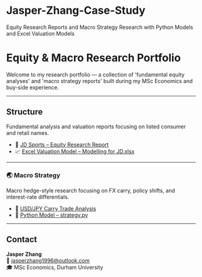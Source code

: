 # Jasper-Zhang-Case-Study
Equity Research Reports and Macro Strategy Research with Python Models and Excel Valuation Models

#  Equity & Macro Research Portfolio

Welcome to my research portfolio — a collection of 'fundamental equity analyses' and 'macro strategy reports' built during my MSc Economics and buy-side experience.

--------------------------------------------------------------------------------------------------------------------------------------------------------------------

##  Structure

Fundamental analysis and valuation reports focusing on listed consumer and retail names.  
- 🧾 [JD Sports – Equity Research Report](Jasper_JD_Sports_Equity_Research.pdf)  
- 📈 [Excel Valuation Model – Modelling for JD.xlsx](Modelling%20for%20JD%20Sports.xlsx)

---

### 🌏 Macro Strategy
Macro hedge-style research focusing on FX carry, policy shifts, and interest-rate differentials.  
- 📄 [USD/JPY Carry Trade Analysis](Jasper_Zhang_Carry%20Trade%20Analysis.pdf)  
- 🧮 [Python Model – strategy.py](strategy.py)



---

##  Contact
**Jasper Zhang**  
📧 [jasperzhang1996@outlook.com](jasperzhang1996@outlook.com)  
🎓 MSc Economics, Durham University  
